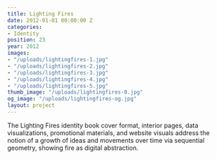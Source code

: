 ```yaml
---
title: Lighting Fires
date: 2012-01-01 00:00:00 Z
categories:
- Identity
position: 23
year: 2012
images:
- "/uploads/lightingfires-1.jpg"
- "/uploads/lightingfires-2.jpg"
- "/uploads/lightingfires-3.jpg"
- "/uploads/lightingfires-4.jpg"
- "/uploads/lightingfires-5.jpg"
thumb_image: "/uploads/lightingfires-0.jpg"
og_image: "/uploads/lightingfires-og.jpg"
layout: project
---
```


The Lighting Fires identity book cover format, interior pages, data visualizations, promotional materials, and website visuals address the notion of a growth of ideas and movements over time via sequential geometry, showing fire as digital abstraction.
